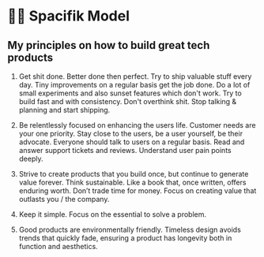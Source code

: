 # 👨‍🚀 Spacifik Model

## My principles on how to build great tech products

1. Get shit done. Better done then perfect. Try to ship valuable stuff every day. Tiny improvements on a regular basis get the job done. Do a lot of small experiments and also sunset features which don't work. Try to build fast and with consistency. Don't overthink shit. Stop talking & planning and start shipping.

2. Be relentlessly focused on enhancing the users life. Customer needs are your one priority. Stay close to the users, be a user yourself, be their advocate. Everyone should talk to users on a regular basis. Read and answer support tickets and reviews. Understand user pain points deeply.

3. Strive to create products that you build once, but continue to generate value forever. Think sustainable. Like a book that, once written, offers enduring worth. Don’t trade time for money. Focus on creating value that outlasts you / the company.

4. Keep it simple. Focus on the essential to solve a problem.

5. Good products are environmentally friendly. Timeless design avoids trends that quickly fade, ensuring a product has longevity both in function and aesthetics.
